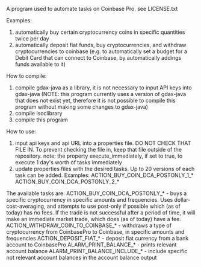 A program used to automate tasks on Coinbase Pro.
see LICENSE.txt

Examples:
1) automatically buy certain cryptocurrency coins in specific quantities twice per day
2) automatically deposit fiat funds, buy cryptocurrencies, and withdraw cryptocurrencies to coinbase (e.g. to automatically set a budget for a Debit Card that can connect to Coinbase, by automatically addings funds available to it)


How to compile:
1) compile gdax-java as a library, it is not necessary to input API keys into gdax-java (NOTE: this program currently uses a version of gdax-java that does not exist yet, therefore it is not possible to compile this program without making some changes to gdax-java)
2) compile lsoclibrary
3) compile this program


How to use:
1) input api keys and api URL into a properties file.  DO NOT CHECK THAT FILE IN.  To prevent checking the file in, keep that file outside of the repository.
 note: the property execute_immediately, if set to true, to execute 1 day's worth of tasks immediately
2) update properties files with the desired tasks.  Up to 20 versions of each task can be added.  Examples:
ACTION_BUY_COIN_DCA_POSTONLY_1_*
ACTION_BUY_COIN_DCA_POSTONLY_2_*

The available tasks are:
ACTION_BUY_COIN_DCA_POSTONLY_* - buys a specific cryptocurrency in specific amounts and frequencies.  Uses dollar-cost-averaging, and attempts to use post-only if possible which (as of today) has no fees.  If the trade is not successful after a period of time, it will make an immediate market trade, which does (as of today) have a fee.
ACTION_WITHDRAW_COIN_TO_COINBASE_* - withdraws a type of cryptocurrency from CoinbasePro to Coinbase, in specific amounts and frequencies
ACTION_DEPOSIT_FIAT_* - deposit fiat currency from a bank account to CoinbasePro
ALARM_PRINT_BALANCE_* - prints relevant account balance
ALARM_PRINT_BALANCE_INCLUDE_* - include specific not relevant account balances in the account balance output



 

